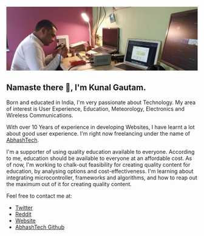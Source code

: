 ![Header Image](https://github.com/KunalGautam/KunalGautam/blob/master/header.jpg?raw=true) 

## Namaste there 🙏, I'm Kunal Gautam.

Born and educated in India, I'm very passionate about Technology. My area of interest is User Experience, Education, Meteorology, Electronics and Wireless Communications.

With over 10 Years of experience in developing Websites, I have learnt a lot about good user experience.  I'm right now freelancing under the name of [AbhashTech](https://abhashtech.com).

I'm a supporter of using quality education available to everyone. According to me, education should be available to everyone at an affordable cost. As of now, I'm working to chalk-out feasibility for creating quality content for education, by analysing options and cost-effectiveness. I'm learning about integrating microcontroller, frameworks and algorithms, and how to reap out the maximum out of it for creating quality content.

Feel free to contact me at:

- [Twitter](http://twitter.com/KunalGautam)
- [Reddit](https://www.reddit.com/user/kunal-gautam)
- [Website](https://ikunal.in)
- [AbhashTech Github](https://github.com/AbhashTech/)
